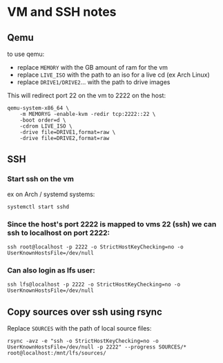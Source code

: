 # VM and SSH notes

## Qemu

to use qemu:
- replace `MEMORY` with the GB amount of ram for the vm
- replace `LIVE_ISO` with the path to an iso for a live cd (ex Arch Linux)
- replace `DRIVE1/DRIVE2`... with the path to drive images

This will redirect port 22 on the vm to 2222 on the host:

```shell
qemu-system-x86_64 \
    -m MEMORYG -enable-kvm -redir tcp:2222::22 \
    -boot order=d \
    -cdrom LIVE_ISO \
    -drive file=DRIVE1,format=raw \
    -drive file=DRIVE2,format=raw
```

## SSH

### Start ssh on the vm
ex on Arch / systemd systems:
```
systemctl start sshd
```

### Since the host's port 2222 is mapped to vms 22 (ssh) we can ssh to localhost on port 2222:
```
ssh root@localhost -p 2222 -o StrictHostKeyChecking=no -o UserKnownHostsFile=/dev/null
```

### Can also login as lfs user:
```
ssh lfs@localhost -p 2222 -o StrictHostKeyChecking=no -o UserKnownHostsFile=/dev/null
```

## Copy sources over ssh using rsync

Replace `SOURCES` with the path of local source files:
```
rsync -avz -e "ssh -o StrictHostKeyChecking=no -o UserKnownHostsFile=/dev/null -p 2222" --progress SOURCES/* root@localhost:/mnt/lfs/sources/
```
